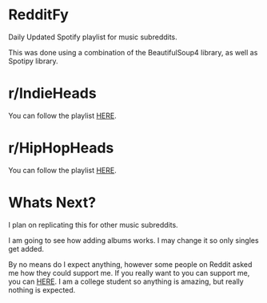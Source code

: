 # RedditFy
Daily Updated Spotify playlist for music subreddits.

This was done using a combination of the BeautifulSoup4 library, as well as Spotipy library.

# r/IndieHeads

You can follow the playlist [HERE](https://open.spotify.com/user/99kylel/playlist/75svY6VFRSQ1CCXZa6t9Bk?si=YngA_VoiRBKOMPNo4-Q20g).


# r/HipHopHeads


You can follow the playlist [HERE](https://open.spotify.com/user/99kylel/playlist/6L13eWId1qkQibMJLKAcI5?si=REKHH4FuRYiaqOt4FBsbSA).



# Whats Next?

I plan on replicating this for other music subreddits.

I am going to see how adding albums works. I may change it so only singles get added.

By no means do I expect anything, however some people on Reddit asked me how they could support me. If you really want to you can support me, you can [HERE](paypal.me/jkl1999). I am a college student so anything is amazing, but really nothing is expected.
